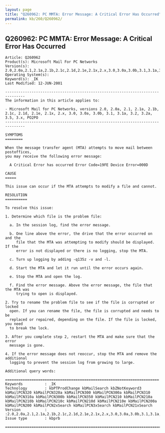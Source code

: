 ```yaml
---
layout: page
title: "Q260962: PC MMTA: Error Message: A Critical Error Has Occurred"
permalink: kb/260/Q260962/
---
```


## Q260962: PC MMTA: Error Message: A Critical Error Has Occurred

	Article: Q260962
	Product(s): Microsoft Mail For PC Networks
	Version(s): 2.0,2.0a,2.1,2.1a,2.1b,2.1c,2.1d,2.1e,2.1x,2.x,3.0,3.0a,3.0b,3.1,3.1a,3.2,3.2a,3.5,3.x
	Operating System(s): 
	Keyword(s): _IK
	Last Modified: 12-JUN-2001
	
	-------------------------------------------------------------------------------
	The information in this article applies to:
	
	- Microsoft Mail for PC Networks, versions 2.0, 2.0a, 2.1, 2.1a, 2.1b, 2.1c, 2.1d, 2.1e, 2.1x, 2.x, 3.0, 3.0a, 3.0b, 3.1, 3.1a, 3.2, 3.2a, 3.5, 3.x, PO2PO 
	-------------------------------------------------------------------------------
	
	SYMPTOMS
	========
	
	When the message transfer agent (MTA) attempts to move mail between postoffices,
	you may receive the following error message:
	
	  A Critical Error has occurred Error Code=19FE Device Error=000D
	
	CAUSE
	=====
	
	This issue can occur if the MTA attempts to modify a file and cannot.
	
	RESOLUTION
	==========
	
	To resolve this issue:
	
	1. Determine which file is the problem file:
	
	  a. In the session log, find the error message.
	
	  b. One line above the error, the drive that the error occurred on and the
	     file that the MTA was attempting to modify should be displayed. If the
	     error is not displayed or there is no logging, stop the MTA.
	
	  c. Turn up logging by adding -q135z -v and -l.
	
	  d. Start the MTA and let it run until the error occurs again.
	
	  e. Stop the MTA and open the log.
	
	  f. Find the error message. Above the error message, the file that the MTA was
	     trying to open is displayed.
	
	2. Try to rename the problem file to see if the file is corrupted or locked
	  open. If you can rename the file, the file is corrupted and needs to be
	  replaced or repaired, depending on the file. If the file is locked, you need
	  to break the lock.
	
	3. After you complete step 2, restart the MTA and make sure that the error
	  message is gone.
	
	4. If the error message does not reoccur, stop the MTA and remove the additional
	  logging to prevent the session log from growing to large.
	
	Additional query words:
	
	======================================================================
	Keywords          : _IK 
	Technology        : kbPTProdChange kbMailSearch kbZNotKeyword3 kbMailPCN320 kbMailPCN320a kbMailPCN300 kbMailPCN300a kbMailPCN310 kbMailPCN310a kbMailPCN300b kbMailPCN350 kbMailPCN210 kbMailPCN210a kbMailPCN210b kbMailPCN210c kbMailPCN210d kbMailPCN210e kbMailPCN200a kbMailPCN200 kbMailPCN2xSearch kbMailPCN3xSearch kbMailPCN21xSearch
	Version           : :2.0,2.0a,2.1,2.1a,2.1b,2.1c,2.1d,2.1e,2.1x,2.x,3.0,3.0a,3.0b,3.1,3.1a,3.2,3.2a,3.5,3.x,PO2PO
	Issue type        : kbprb
	
	=============================================================================
	
